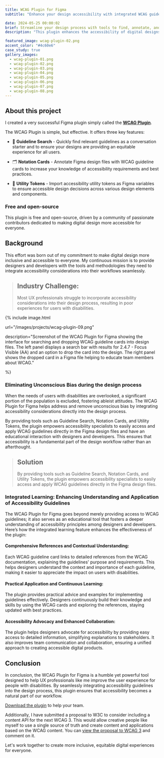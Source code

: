 ```yaml
---
title: WCAG Plugin for Figma
subtitle: "Enhance your design accessibility with integrated WCAG guidelines."

date: 2024-05-25 00:00:02
brief: Streamline your design process with tools to find, annotate, and implement accessibility guidelines directly within Figma. Check it out and run it on <a href="https://www.figma.com/community/plugin/1373362852131056921/wcag-plugin" target="_blank">Figma Community</a>.
description: "This plugin enhances the accessibility of digital designs by integrating accessibility guidelines directly into your design processes and systems."

featured_image: wcag-plugin-02.png
accent_color: "#4c60e6"
case_study: true
gallery_images:
  - wcag-plugin-01.png
  - wcag-plugin-02.png
  - wcag-plugin-03.png
  - wcag-plugin-04.png
  - wcag-plugin-05.png
  - wcag-plugin-06.png
  - wcag-plugin-07.png
  - wcag-plugin-08.png
---
```


## About this project

I created a very successful Figma plugin simply called the **[WCAG Plugin](https://www.figma.com/community/plugin/1373362852131056921/wcag-plugin)**. 

The WCAG Plugin is simple, but effective. It offers three key features: 

- 🔎 **Guideline Search** - Quickly find relevant guidelines as a conversation starter and to ensure your designs are providing an equitable experience for all users.

- 🗂️ **Notation Cards** - Annotate Figma design files with WCAG guideline cards to increase your knowledge of accessibility requirements and best practices.

- 🔧 **Utility Tokens** - Import accessibility utility tokens as Figma variables to ensure accessible design decisions across various design elements and components.

### Free and open-source 

This plugin is free and open-source, driven by a community of passionate contributors dedicated to making digital design more accessible for everyone.

## Background

This effort was born out of my commitment to make digital design more inclusive and accessible to everyone. My continuous mission is to provide designers and developers with the tools and methodologies they need to integrate accessibility considerations into their workflows seamlessly.

> <h2>Industry Challenge:</h2> Most UX professionals struggle to incorporate accessibility considerations into their design process, resulting in poor experiences for users with disabilities.

{% include image.html

url="/images/projects/wcag-plugin-09.png"

description="Screenshot of the WCAG Plugin for Figma showing the interface for searching and dropping WCAG guideline cards into design files. The left panel displays a search bar with results for 2.4.7 - Focus Visible (AA) and an option to drop the card into the design. The right panel shows the dropped card in a Figma file helping to educate team members about WCAG."

%}

### Eliminating Unconscious Bias during the design process

When the needs of users with disabilities are overlooked, a significant portion of the population is excluded, fostering ableist attitudes. The WCAG Plugin for Figma helps address and remove unconscious bias by integrating accessibility considerations directly into the design process. 

By providing tools such as Guideline Search, Notation Cards, and Utility Tokens, the plugin empowers accessibility specialists to easily access and apply WCAG guidelines directly in the Figma design files and have an educational interaction with designers and developers. This ensures that accessibility is a fundamental part of the design workflow rather than an afterthought.

> <h2> Solution </h2> By providing tools such as Guideline Search, Notation Cards, and Utility Tokens, the plugin empowers accessibility specialists to easily access and apply WCAG guidelines directly in the Figma design files.

### Integrated Learning: Enhancing Understanding and Application of Accessibility Guidelines

The WCAG Plugin for Figma goes beyond merely providing access to WCAG guidelines; it also serves as an educational tool that fosters a deeper understanding of accessibility principles among designers and developers. Here’s how the integrated learning feature enhances the effectiveness of the plugin:

#### Comprehensive References and Contextual Understanding: 

Each WCAG guideline card links to detailed references from the WCAG documentation, explaining the guidelines' purpose and requirements. This helps designers understand the context and importance of each guideline, making it easier to appreciate the impact on users with disabilities.
#### Practical Application and Continuous Learning: 

The plugin provides practical advice and examples for implementing guidelines effectively. Designers continuously build their knowledge and skills by using the WCAG cards and exploring the references, staying updated with best practices.

#### Accessibility Advocacy and Enhanced Collaboration: 

The plugin helps designers advocate for accessibility by providing easy access to detailed information, simplifying explanations to stakeholders. It also improves team communication and collaboration, ensuring a unified approach to creating accessible digital products.

## Conclusion


In conclusion, the WCAG Plugin for Figma is a humble yet powerful tool designed to help UX professionals like me improve the user experience for people with disabilities. By seamlessly integrating accessibility guidelines into the design process, this plugin ensures that accessibility becomes a natural part of our workflow.

[Download the plugin](https://www.figma.com/community/plugin/1373362852131056921/wcag-plugin) to help your team.

Additionally, I have submitted a proposal to W3C to consider including a content API for the next WCAG 3. This would allow creative people like myself to use a single source of truth and create content and applications based on the WCAG content. You can [view the proposal to WCAG 3](https://github.com/w3c/wcag3/issues/84#issuecomment-2122681272) and comment on it.

Let's work together to create more inclusive, equitable digital experiences for everyone.

